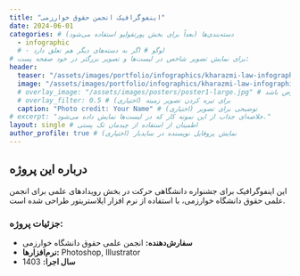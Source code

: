 ```yaml
---
title: "اینفوگرافیک انجمن حقوق خوارزمی"
date: 2024-06-01 
categories: # دسته‌بندی‌ها (بعداً برای بخش پورتفولیو استفاده می‌شود)
  - infographic
  # - لوگو # اگر به دسته‌های دیگر هم تعلق دارد
# برای نمایش تصویر شاخص در لیست‌ها و تصویر بزرگتر در خود صفحه پست:
header:
  teaser: "/assets/images/portfolio/infographics/kharazmi-law-infographic-teaser.jpg" # مسیر تصویر کوچک برای لیست‌ها
  image: "/assets/images/portfolio/infographics/kharazmi-law-infographic.jpg"   # مسیر تصویر بزرگ برای خود صفحه نمونه کار
  # overlay_image: "/assets/images/posters/poster1-large.jpg" # اگر می‌خواهید تصویر تمام عرض باشد
  # overlay_filter: 0.5 # (اختیاری) برای تیره کردن تصویر زمینه
  caption: "Photo credit: Your Name" # (اختیاری) توضیحی برای تصویر
# excerpt: "خلاصه‌ای جذاب از این نمونه کار که در لیست‌ها نمایش داده می‌شود."
layout: single # اطمینان از استفاده از چیدمان تک پستی
author_profile: true # (اختیاری) نمایش پروفایل نویسنده در سایدبار
---
```


## درباره این پروژه

این اینفوگرافیک برای جشنواره دانشگاهی حرکت در بخش رویدادهای علمی برای انجمن علمی حقوق دانشگاه خوارزمی، با استفاده از نرم افزار ایلاستریتور طراحی شده است.

### جزئیات پروژه:
* **سفارش‌دهنده:**  انجمن علمی حقوق دانشگاه خوارزمی
* **نرم‌افزارها:** Photoshop, Illustrator
* **سال اجرا:** 1403


